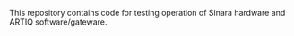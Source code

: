 This repository contains code for testing operation of Sinara hardware and ARTIQ software/gateware. 

